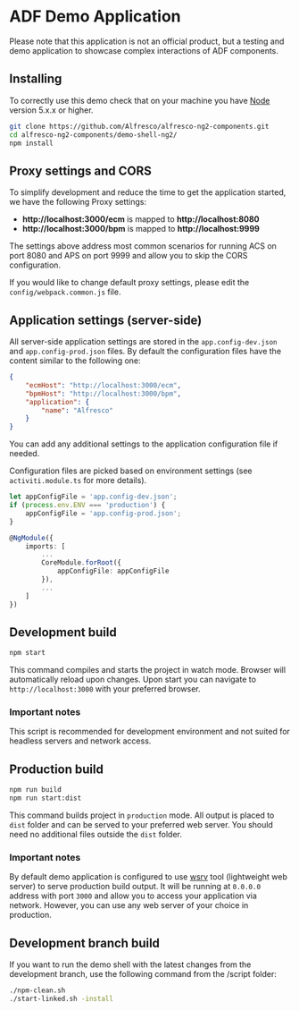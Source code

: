 
# ADF Demo Application

Please note that this application is not an official product, but a testing and demo application to showcase complex interactions of ADF components.

## Installing

To correctly use this demo check that on your machine you have [Node](https://nodejs.org/en/) version 5.x.x or higher.

```sh
git clone https://github.com/Alfresco/alfresco-ng2-components.git
cd alfresco-ng2-components/demo-shell-ng2/
npm install
```

## Proxy settings and CORS

To simplify development and reduce the time to get the application started, we have the following Proxy settings:

- **http://localhost:3000/ecm** is mapped to **http://localhost:8080**
- **http://localhost:3000/bpm** is mapped to **http://localhost:9999**

The settings above address most common scenarios for running ACS on port 8080 and APS on port 9999 and allow you to skip the CORS configuration.

If you would like to change default proxy settings, please edit the `config/webpack.common.js` file.

## Application settings (server-side)

All server-side application settings are stored in the `app.config-dev.json` and `app.config-prod.json` files. 
By default the configuration files have the content similar to the following one:

```json
{
    "ecmHost": "http://localhost:3000/ecm",
    "bpmHost": "http://localhost:3000/bpm",
    "application": {
        "name": "Alfresco"
    }
}
```

You can add any additional settings to the application configuration file if needed.

Configuration files are picked based on environment settings (see `activiti.module.ts` for more details).

```ts
let appConfigFile = 'app.config-dev.json';
if (process.env.ENV === 'production') {
    appConfigFile = 'app.config-prod.json';
}

@NgModule({
    imports: [
        ...
        CoreModule.forRoot({
            appConfigFile: appConfigFile
        }),
        ...
    ]
})
```

## Development build

```sh
npm start
```

This command compiles and starts the project in watch mode.
Browser will automatically reload upon changes.
Upon start you can navigate to `http://localhost:3000` with your preferred browser.

### Important notes

This script is recommended for development environment and not suited for headless servers and network access.

## Production build

```sh
npm run build
npm run start:dist
```

This command builds project in `production` mode.
All output is placed to `dist` folder and can be served to your preferred web server.
You should need no additional files outside the `dist` folder.

### Important notes

By default demo application is configured to use [wsrv](https://www.npmjs.com/package/wsrv) tool (lightweight web server)
to serve production build output. It will be running at `0.0.0.0` address with port `3000` and allow you to access your application
via network. However, you can use any web server of your choice in production.

## Development branch build

If you want to run the demo shell with the latest changes from the development branch, use the following command from the /script folder:

```sh
./npm-clean.sh
./start-linked.sh -install
```